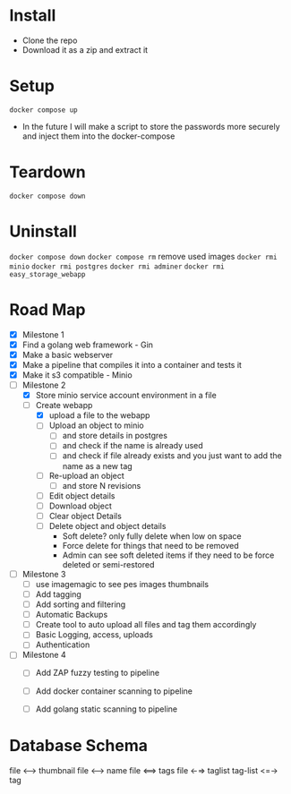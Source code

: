 # Install
- Clone the repo
- Download it as a zip and extract it

# Setup
`docker compose up`
 - In the future I will make a script to store the passwords more securely and inject them into the docker-compose

# Teardown
`docker compose down`

# Uninstall
`docker compose down`
`docker compose rm`
remove used images
`docker rmi minio`
`docker rmi postgres`
`docker rmi adminer`
`docker rmi easy_storage_webapp`


# Road Map
 - [x]  Milestone 1
   - [x] Find a golang web framework - Gin
   - [x] Make a basic webserver
   - [x] Make a pipeline that compiles it into a container and tests it
   - [x] Make it s3 compatible - Minio
 - [ ] Milestone 2
   - [x] Store minio service account environment in a file
   - [ ] Create webapp
     - [x] upload a file to the webapp
     - [ ] Upload an object to minio
       - [ ] and store details in postgres
       - [ ] and check if the name is already used
       - [ ] and check if file already exists and you just want to add the name as a new tag
     - [ ] Re-upload an object
       - [ ] and store N revisions
     - [ ] Edit object details
     - [ ] Download object
     - [ ] Clear object Details
     - [ ] Delete object and object details 
       - Soft delete? only fully delete when low on space
       - Force delete for things that need to be removed
       - Admin can see soft deleted items if they need to be force deleted or semi-restored
 - [ ] Milestone 3
   - [ ] use imagemagic to see pes images thumbnails
   - [ ] Add tagging
   - [ ] Add sorting and filtering
   - [ ] Automatic Backups
   - [ ] Create tool to auto upload all files and tag them accordingly
   - [ ] Basic Logging, access, uploads
   - [ ] Authentication
 - [ ] Milestone 4
   - [ ] Add ZAP fuzzy testing to pipeline
   - [ ] Add docker container scanning to pipeline
   - [ ] Add golang static scanning to pipeline




# Database Schema
file <--> thumbnail
file <--> name
file <==> tags
file <-=> taglist
tag-list <=-> tag 

